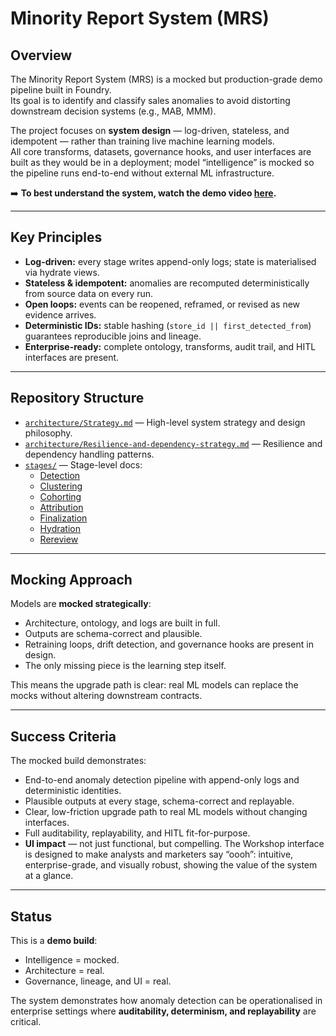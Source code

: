 # Minority Report System (MRS)

## Overview
The Minority Report System (MRS) is a mocked but production-grade demo pipeline built in Foundry.  
Its goal is to identify and classify sales anomalies to avoid distorting downstream decision systems (e.g., MAB, MMM).  

The project focuses on **system design** — log-driven, stateless, and idempotent — rather than training live machine learning models.  
All core transforms, datasets, governance hooks, and user interfaces are built as they would be in a deployment; model “intelligence” is mocked so the pipeline runs end-to-end without external ML infrastructure.  

➡️ **To best understand the system, watch the demo video [here](INSERT-LINK).**

---

## Key Principles
- **Log-driven:** every stage writes append-only logs; state is materialised via hydrate views.  
- **Stateless & idempotent:** anomalies are recomputed deterministically from source data on every run.  
- **Open loops:** events can be reopened, reframed, or revised as new evidence arrives.  
- **Deterministic IDs:** stable hashing (`store_id || first_detected_from`) guarantees reproducible joins and lineage.  
- **Enterprise-ready:** complete ontology, transforms, audit trail, and HITL interfaces are present.  

---

## Repository Structure
- [`architecture/Strategy.md`](./architecture/Strategy.md) — High-level system strategy and design philosophy.  
- [`architecture/Resilience-and-dependency-strategy.md`](./architecture/Resilience-and-dependency-strategy.md) — Resilience and dependency handling patterns.  
- [`stages/`](./stages) — Stage-level docs:  
  - [Detection](./stages/detection_stage.md)  
  - [Clustering](./stages/clustering_stage.md)  
  - [Cohorting](./stages/cohorting_stage.md)  
  - [Attribution](./stages/attribution_stage.md)  
  - [Finalization](./stages/finalization_stage.md)  
  - [Hydration](./stages/hydration_stage.md)  
  - [Rereview](./stages/rereview_stage.md)  

---

## Mocking Approach
Models are **mocked strategically**:
- Architecture, ontology, and logs are built in full.  
- Outputs are schema-correct and plausible.  
- Retraining loops, drift detection, and governance hooks are present in design.  
- The only missing piece is the learning step itself.  

This means the upgrade path is clear: real ML models can replace the mocks without altering downstream contracts.

---

## Success Criteria

The mocked build demonstrates:

- End-to-end anomaly detection pipeline with append-only logs and deterministic identities.  
- Plausible outputs at every stage, schema-correct and replayable.  
- Clear, low-friction upgrade path to real ML models without changing interfaces.  
- Full auditability, replayability, and HITL fit-for-purpose.  
- **UI impact** — not just functional, but compelling. The Workshop interface is designed to make analysts and marketers say “oooh”: intuitive, enterprise-grade, and visually robust, showing the value of the system at a glance.  

---

## Status
This is a **demo build**:  
- Intelligence = mocked.  
- Architecture = real.  
- Governance, lineage, and UI = real.  

The system demonstrates how anomaly detection can be operationalised in enterprise settings where **auditability, determinism, and replayability** are critical.
